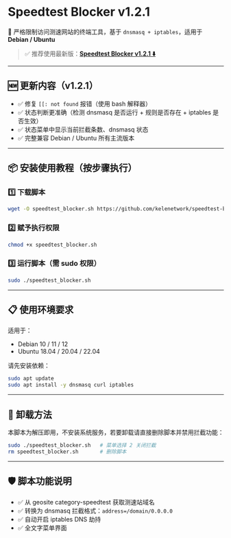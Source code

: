 
# Speedtest Blocker v1.2.1

🚫 严格限制访问测速网站的终端工具，基于 `dnsmasq + iptables`，适用于 **Debian / Ubuntu**

> ✅ 推荐使用最新版：**[Speedtest Blocker v1.2.1 ⬇️](https://github.com/kelenetwork/speedtest-blocker/releases/download/v1.2.1/speedtest_blocker_v1.2.1.sh)**

---

## 🆕 更新内容（v1.2.1）

- ✅ 修复 `[[: not found` 报错（使用 bash 解释器）
- ✅ 状态判断更准确（检测 dnsmasq 是否运行 + 规则是否存在 + iptables 是否生效）
- ✅ 状态菜单中显示当前拦截条数、dnsmasq 状态
- ✅ 完整兼容 Debian / Ubuntu 所有主流版本

---

## 📦 安装使用教程（按步骤执行）

### 1️⃣ 下载脚本

```bash
wget -O speedtest_blocker.sh https://github.com/kelenetwork/speedtest-blocker/releases/download/v1.2.1/speedtest_blocker_v1.2.1.sh
```

### 2️⃣ 赋予执行权限

```bash
chmod +x speedtest_blocker.sh
```

### 3️⃣ 运行脚本（需 sudo 权限）

```bash
sudo ./speedtest_blocker.sh
```

---

## 📋 使用环境要求

适用于：

- Debian 10 / 11 / 12
- Ubuntu 18.04 / 20.04 / 22.04

请先安装依赖：

```bash
sudo apt update
sudo apt install -y dnsmasq curl iptables
```

---

## 🧹 卸载方法

本脚本为解压即用，不安装系统服务，若要卸载请直接删除脚本并禁用拦截功能：

```bash
sudo ./speedtest_blocker.sh   # 菜单选择 2 关闭拦截
rm speedtest_blocker.sh       # 删除脚本
```

---

## 🛡️ 脚本功能说明

- ✅ 从 geosite category-speedtest 获取测速站域名
- ✅ 转换为 dnsmasq 拦截格式：`address=/domain/0.0.0.0`
- ✅ 自动开启 iptables DNS 劫持
- ✅ 全文字菜单界面
